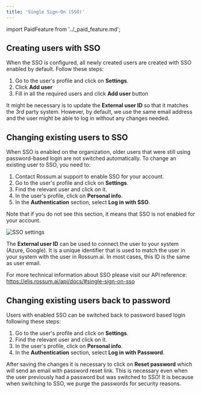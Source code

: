 ```yaml
---
title: 'Single Sign-On (SSO)'
---
```


import PaidFeature from '../\_paid_feature.md';

<PaidFeature />

## Creating users with SSO

When the SSO is configured, all newly created users are created with SSO enabled by default. Follow these steps:

1. Go to the user's profile and click on **Settings**.
1. Click **Add user**
1. Fill in all the required users and click **Add user** button

It might be necessary is to update the **External user ID** so that it matches the 3rd party system. However, by default, we use the same email address and the user might be able to log in without any changes needed.

## Changing existing users to SSO

When SSO is enabled on the organization, older users that were still using password-based login are not switched automatically. To change an existing user to SSO, you need to:

1. Contact Rossum.ai support to enable SSO for your account.
1. Go to the user's profile and click on **Settings**.
1. Find the relevant user and click on it.
1. In the user's profile, click on **Personal info**.
1. In the **Authentication** section, select **Log in with SSO**.

Note that if you do not see this section, it means that SSO is not enabled for your account.

![SSO settings](./_img/sso-settings.png)

The **External user ID** can be used to connect the user to your system (Azure, Google). It is a unique identifier that is used to match the user in your system with the user in Rossum.ai. In most cases, this ID is the same as user email.

For more technical information about SSO please visit our API reference: https://elis.rossum.ai/api/docs/#single-sign-on-sso

## Changing existing users back to password

Users with enabled SSO can be switched back to password based login following these steps:

1. Go to the user's profile and click on **Settings**.
1. Find the relevant user and click on it.
1. In the user's profile, click on **Personal info**.
1. In the **Authentication** section, select **Log in with Password**.

After saving the changes it is necessary to click on **Reset password** which will send an email with password reset link. This is necessary even when the user previously had a password but was switched to SSO! It is because when switching to SSO, we purge the passwords for security reasons.
